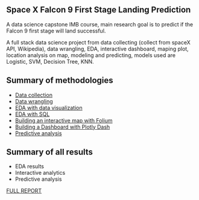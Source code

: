 ## Space X Falcon 9 First Stage Landing Prediction

A data science capstone IMB course, main research goal is to predict if the Falcon 9 first stage will land successful.

A full stack data science project from data collecting (collect from spaceX API, Wikipedia), data wrangling, EDA,
interactive dashboard, maping plot, location analysis on map, modeling and predicting, models used are Logistic,
SVM, Decision Tree, KNN.



## Summary of methodologies

- [Data collection](https://github.com/atndan/Space-X-Falcon-9-First-Stage-Landing-Prediction/blob/main/data-collection-webscraping.ipynb)
- [Data wrangling](https://github.com/atndan/Space-X-Falcon-9-First-Stage-Landing-Prediction/blob/main/data-wrangling.ipynb)
- [EDA with data visualization](https://github.com/atndan/Space-X-Falcon-9-First-Stage-Landing-Prediction/blob/main/eda-data-visualize.ipynb)
- [EDA with SQL](https://github.com/atndan/Space-X-Falcon-9-First-Stage-Landing-Prediction/blob/main/EDA%20with%20SQL.ipynb)
- [Building an interactive map with Folium](https://github.com/atndan/Space-X-Falcon-9-First-Stage-Landing-Prediction/blob/main/map-analysis-Folium.ipynb)
- [Building a Dashboard with Plotly Dash](https://github.com/atndan/Space-X-Falcon-9-First-Stage-Landing-Prediction/blob/main/build-interactive-Dashboard-Ploty-Dash.ipynb)
- [Predictive analysis](https://github.com/atndan/Space-X-Falcon-9-First-Stage-Landing-Prediction/blob/main/SpaceX_Machine%20Learning%20Prediction_Part_5.ipynb)

## Summary of all results
- EDA results
- Interactive analytics
- Predictive analysis

[FULL REPORT](https://github.com/atndan/Space-X-Falcon-9-First-Stage-Landing-Prediction/blob/main/Reports.pdf)
